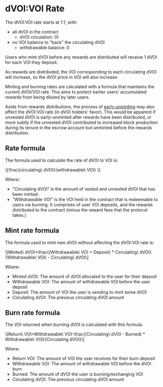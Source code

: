 # dVOI:VOI Rate

The dVOI:VOI rate starts at 1:1, with:
- all dVOI in the contract 
  - dVOI circulation: 0)
- no VOI balance to "back" the circulating dVOI
  - withdrawable balance: 0

Users who mint dVOI before any rewards are distributed will receive 1 dVOI for each VOI they deposit.

As rewards are distributed, the VOI corresponding to each circulating dVOI will increase, so the dVOI price in VOI will also increase.

Minting and burning rates are calculated with a formula that maintains the current dVOI/VOI rate. This aims to protect earlier users' accumulated rewards from being diluted by later users.

Aside from rewards distributions, the process of [early unminting](/early-unmint.html) may also affect the dVOI:VOI rate (in dVOI holders' favor). This would be apparent if unvested dVOI is early-unminted after rewards have been distributed, or more subtly if the unvested dVOI contributed to increased block production during its tenure in the escrow account but unminted before the rewards distribution.

## Rate formula

The formula used to calculate the rate of dVOI to VOI is:

\\[\frac{circulating\ dVOI}{withdrawable\ VOI}  \\]

Where: 

- "Circulating dVOI" is the amount of vested and unvested dVOI that has been minted.
- "Withdrawable VOI" is the VOI held in the contract that is redeemable to users via burning. It comprises of user VOI deposits, and the rewards distributed to the contract (minus the reward fees that the protocol takes.)

## Mint rate formula

The formula used to mint new dVOI without affecting the dVOI:VOI rate is:

\\[Minted\ dVOI=\frac{(Withdrawable\ VOI + Deposit) * Circulating\ dVOI}{Withdrawable\ VOI} - Circulating\ dVOI\\]

Where:

- Minted dVOI: The amount of dVOI allocated to the user for their deposit
- Withdrawable VOI: The amount of withdrawable VOI before the user deposit
- Deposit: The amount of VOI the user is sending to mint some dVOI
- Circulating dVOI: The previous circulating dVOI amount

## Burn rate formula

The VOI returned when burning dVOI is calculated with this formula:

\\[Return\ VOI=Withdrawable\ VOI-\frac{(Circulating\ dVOI - Burned) * Withdrawable\ VOI}{Circulating dVOI}\\]

Where:

- Return VOI: The amount of VOI the user receives for their burn deposit
- Withdrawable VOI: The amount of withdrawable VOI before the dVOI burn
- Burned: The amount of dVOI the user is burning/exchanging VOI
- Circulating dVOI: The previous circulating dVOI amount
